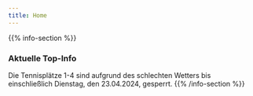 ```yaml
---
title: Home
---
```


{{% info-section %}}
### Aktuelle Top-Info
Die Tennisplätze 1-4 sind aufgrund des schlechten Wetters bis einschließlich Dienstag, den 23.04.2024, gesperrt.
{{% /info-section %}}
